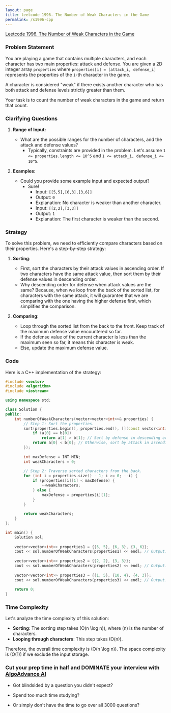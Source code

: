 ```yaml
---
layout: page
title: leetcode 1996. The Number of Weak Characters in the Game
permalink: /s1996-cpp
---
```

[Leetcode 1996. The Number of Weak Characters in the Game](https://algoadvance.github.io/algoadvance/l1996)
### Problem Statement

You are playing a game that contains multiple characters, and each character has two main properties: attack and defense. You are given a 2D integer array `properties` where `properties[i] = [attack_i, defense_i]` represents the properties of the `i`-th character in the game.

A character is considered "weak" if there exists another character who has both attack and defense levels strictly greater than them. 

Your task is to count the number of weak characters in the game and return that count.

### Clarifying Questions

1. **Range of Input:** 
   - What are the possible ranges for the number of characters, and the attack and defense values?
     - Typically, constraints are provided in the problem. Let's assume `1 <= properties.length <= 10^5` and `1 <= attack_i, defense_i <= 10^5`.

2. **Examples:**
    - Could you provide some example input and expected output?
        - Sure!
          - Input: `[[5,5],[6,3],[3,6]]`
          - Output: `0`
          - Explanation: No character is weaker than another character.
          - Input: `[[2,2],[3,3]]`
          - Output: `1`
          - Explanation: The first character is weaker than the second.
          
### Strategy

To solve this problem, we need to efficiently compare characters based on their properties. Here's a step-by-step strategy:

1. **Sorting**:
   - First, sort the characters by their attack values in ascending order. If two characters have the same attack value, then sort them by their defense values in descending order.
   - Why descending order for defense when attack values are the same? Because, when we loop from the back of the sorted list, for characters with the same attack, it will guarantee that we are comparing with the one having the higher defense first, which simplifies the comparison.

2. **Comparing**:
   - Loop through the sorted list from the back to the front. Keep track of the maximum defense value encountered so far.
   - If the defense value of the current character is less than the maximum seen so far, it means this character is weak.
   - Else, update the maximum defense value.

### Code

Here is a C++ implementation of the strategy:

```cpp
#include <vector>
#include <algorithm>
#include <iostream>

using namespace std;

class Solution {
public:
    int numberOfWeakCharacters(vector<vector<int>>& properties) {
        // Step 1: Sort the properties.
        sort(properties.begin(), properties.end(), [](const vector<int>& a, const vector<int>& b) {
            if (a[0] == b[0])
                return a[1] > b[1]; // Sort by defense in descending order if attack values are the same.
            return a[0] < b[0]; // Otherwise, sort by attack in ascending order.
        });
        
        int maxDefense = INT_MIN;
        int weakCharacters = 0;
        
        // Step 2: Traverse sorted characters from the back.
        for (int i = properties.size() - 1; i >= 0; --i) {
            if (properties[i][1] < maxDefense) {
                ++weakCharacters;
            } else {
                maxDefense = properties[i][1];
            }
        }
        
        return weakCharacters;
    }
};

int main() {
    Solution sol;
    
    vector<vector<int>> properties1 = {{5, 5}, {6, 3}, {3, 6}};
    cout << sol.numberOfWeakCharacters(properties1) << endl; // Output: 0
    
    vector<vector<int>> properties2 = {{2, 2}, {3, 3}};
    cout << sol.numberOfWeakCharacters(properties2) << endl; // Output: 1
    
    vector<vector<int>> properties3 = {{1, 5}, {10, 4}, {4, 3}};
    cout << sol.numberOfWeakCharacters(properties3) << endl; // Output: 1
    
    return 0;
}
```

### Time Complexity

Let's analyze the time complexity of this solution:

- **Sorting**: The sorting step takes \(O(n \log n)\), where \(n\) is the number of characters.
- **Looping through characters**: This step takes \(O(n)\).

Therefore, the overall time complexity is \(O(n \log n)\). The space complexity is \(O(1)\) if we exclude the input storage.


### Cut your prep time in half and DOMINATE your interview with [AlgoAdvance AI](https://algoAdvance.com)

- Got blindsided by a question you didn't expect?

- Spend too much time studying?

- Or simply don't have the time to go over all 3000 questions?

